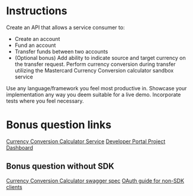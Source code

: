 # Instructions

Create an API that allows a service consumer to:
* Create an account
* Fund an account
* Transfer funds between two accounts
* (Optional bonus) Add ability to indicate source and target currency on the transfer request. Perform currency conversion during transfer utilizing the Mastercard Currency Conversion calculator sandbox service

Use any language/framework you feel most productive in. Showcase your implementation any way you deem suitable for a live demo. Incorporate tests where you feel necessary.

# Bonus question links
[Currency Conversion Calculator Service](https://developer.mastercard.com/documentation/currency-conversion-calculator/1)
[Developer Portal Project Dashboard](https://developer.mastercard.com/dashboard)

## Bonus question without SDK
[Currency Conversion Calculator swagger spec](currency-conversion-swagger.yaml)
[OAuth guide for non-SDK clients](<https://developer.mastercard.com/platform/documentation/using-oauth-1a-to-access-mastercard-apis/>)
